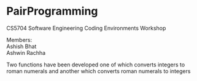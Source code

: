 # PairProgramming
CS5704 Software Engineering Coding Environments Workshop

Members: <br>
Ashish Bhat <br>
Ashwin Rachha


Two functions have been developed one of which converts integers to roman numerals and another which converts roman numerals to integers
